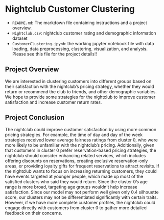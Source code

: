 # Nightclub Customer Clustering
- `README.md`: The markdown file containing instructions and a project overview.
- `Nightclub.csv`: nightclub customer rating and demographic information dataset
- `CustomerClustering.ipynb`: the working jupyter notebook file with data loading, data preprocessing, clustering, visualization, and analysis. Please see this file for the project details!!
## Project Overview
We are interested in clustering customers into different groups based on their satisfaction with the nightclub’s pricing strategy, whether they would return or recommend the club to friends, and other demographic variables. We hope to provide some strategies for the nightclub to improve customer satisfaction and increase customer return rates.
## Project Conclusion
The nightclub could improve customer satisfaction by using more common pricing strategies. For example, the time of day and day of the week strategies received lower average fairness ratings from cluster 0, who were more likely to be unfamiliar with the nightclub’s pricing. Additionally, given that customers in cluster 0 prefer reservation-based pricing strategies, the nightclub should consider enhancing related services, which includes offering discounts on reservations, creating exclusive reservation-only areas, or providing loyalty gifts for frequent reservations to attract revisits. If the nightclub wants to focus on increasing returning customers, they could have events targeted at younger people, which made up most of the satisfied clusters who said they would return. Since the cluster 0’s age range is more broad, targeting age groups wouldn’t help increase satisfaction. Since our model may not perform well given only 0.4 silhouette score, our clusters may not be differentiated significantly with certain traits. However, if we have more complete customer profiles, the nightclub could engage directly with customers from cluster 0 to gather more detailed feedback on their concerns.
